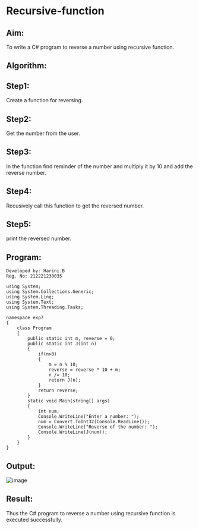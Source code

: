 # Recursive-function

## Aim: 
To write a C# program to reverse a number using recursive function.

## Algorithm:
## Step1:
Create a function for reversing.

## Step2:
Get the number from the user.

## Step3:
In the function find reminder of the number and multiply it by 10 and add the reverse number.

## Step4:
Recusively call this function to get the reversed number.

## Step5:
print the reversed number.

## Program:
```
Developed by: Harini.B
Reg. No: 212221230035
```
```
using System;
using System.Collections.Generic;
using System.Linq;
using System.Text;
using System.Threading.Tasks;

namespace exp7
{
    class Program
    {
        public static int m, reverse = 0;
        public static int J(int n)
        {
            if(n>0)
            {
                m = n % 10;
                reverse = reverse * 10 + m;
                n /= 10;
                return J(n);
            }
            return reverse;
        }
        static void Main(string[] args)
        {
            int num;
            Console.WriteLine("Enter a number: ");
            num = Convert.ToInt32(Console.ReadLine());
            Console.WriteLine("Reverse of the number: ");
            Console.WriteLine(J(num));
        }
    }
}

```

## Output:
![image](https://github.com/HariniBaskar/Recursive-function/assets/93427253/6f90d25b-aeac-470d-9e2b-028c24e49d96)

## Result:
Thus the C# program to reverse a number using recursive function is executed successfully.

